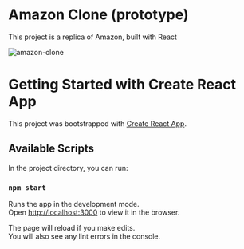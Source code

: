 # Amazon Clone (prototype)
This project is a replica of Amazon, built with React

![amazon-clone](https://user-images.githubusercontent.com/78442208/114080726-8f191480-9860-11eb-865b-31e09c3c7fb9.png)


# Getting Started with Create React App

This project was bootstrapped with [Create React App](https://github.com/facebook/create-react-app).

## Available Scripts

In the project directory, you can run:

### `npm start`

Runs the app in the development mode.\
Open [http://localhost:3000](http://localhost:3000) to view it in the browser.

The page will reload if you make edits.\
You will also see any lint errors in the console.
